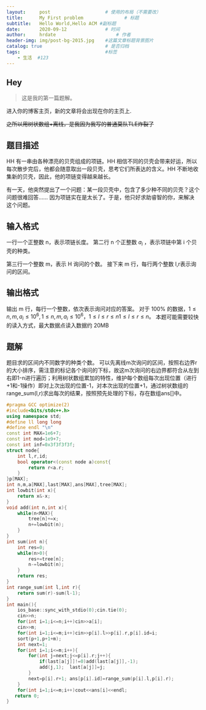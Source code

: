 ```yaml
---
layout:     post                    # 使用的布局（不需要改）
title:      My First problem               # 标题 
subtitle:   Hello World,Hello ACM #副标题
date:       2020-09-12              # 时间
author:     hrdate                      # 作者
header-img: img/post-bg-2015.jpg    #这篇文章标题背景图片
catalog: true                       # 是否归档
tags:                               #标签
    - 生活  #123
---
```


## Hey
>这是我的第一篇题解。

进入你的博客主页，新的文章将会出现在你的主页上.

~~之所以用树状数组+离线，是我因为我写的普通莫队TLE炸裂了~~

## 题目描述

HH 有一串由各种漂亮的贝壳组成的项链。HH 相信不同的贝壳会带来好运，所以每次散步完后，他都会随意取出一段贝壳，思考它们所表达的含义。HH 不断地收集新的贝壳，因此，他的项链变得越来越长。

有一天，他突然提出了一个问题：某一段贝壳中，包含了多少种不同的贝壳？这个问题很难回答…… 因为项链实在是太长了。于是，他只好求助睿智的你，来解决这个问题。

## 输入格式

一行一个正整数 n，表示项链长度。
第二行 n 个正整数 $a_i$ ，表示项链中第 i 个贝壳的种类。

第三行一个整数 m，表示 H 询问的个数。
接下来 m 行，每行两个整数 l,r表示询问的区间。

## 输出格式
输出 m 行，每行一个整数，依次表示询问对应的答案。
对于 100% 的数据，$1 ≤n,m,a_i ≤ 10^6,1≤n,m,a_i≤10^6 ，1\le l \le r \le n1≤l≤r≤n。$
本题可能需要较快的读入方式，最大数据点读入数据约 20MB
## 题解
题目求的区间内不同数字的种类个数。
可以先离线m次询问的区间，按照右边界r的大小排序，需注意的标记各个询问的下标，故这m次询问的右边界都符合从左到右即1-n进行遍历；利用树状数组累加的特性，维护每个数组每次出现位置（进行+1和-1操作）即对上次出现的位置-1，对本次出现的位置+1，通过树状数组的range_sum(l,r)求出每次的结果，按照预先处理的下标，存在数组ans[]中。
```cpp
#pragma GCC optimize(2)
#include<bits/stdc++.h> 
using namespace std;
#define ll long long
#define endl "\n"
const int MAX=1e6+7;
const int mod=1e9+7;
const int inf=0x3f3f3f3f;
struct node{
	int l,r,id;
	bool operator<(const node a)const{
		return r<a.r;
	}
}p[MAX];
int n,m,a[MAX],last[MAX],ans[MAX],tree[MAX];
int lowbit(int x){
	return x&-x; 
}
void add(int n,int x){
	while(n<MAX){
		tree[n]+=x;
		n+=lowbit(n); 
	}
}
int sum(int n){
	int res=0;
	while(n>0){
		res+=tree[n];
		n-=lowbit(n); 
	}
	return res; 
}
int range_sum(int l,int r){
	return sum(r)-sum(l-1);
} 
int main(){
    ios_base::sync_with_stdio(0);cin.tie(0);
	cin>>n;
	for(int i=1;i<=n;i++)cin>>a[i];
	cin>>m;
	for(int i=1;i<=m;i++)cin>>p[i].l>>p[i].r,p[i].id=i;
	sort(p+1,p+1+m);
	int next=1;
	for(int i=1;i<=m;i++){
		for(int j=next;j<=p[i].r;j++){
			if(last[a[j]]!=0)add(last[a[j]],-1);
			add(j,1);  last[a[j]]=j;
		}
		next=p[i].r+1; ans[p[i].id]=range_sum(p[i].l,p[i].r);
	}
	for(int i=1;i<=m;i++)cout<<ans[i]<<endl;
   return 0;
}  
```

